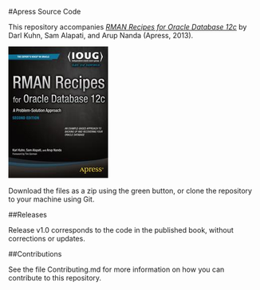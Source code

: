 #Apress Source Code

This repository accompanies [*RMAN Recipes for Oracle Database 12c*](http://www.apress.com/9781430248361) by Darl Kuhn, Sam Alapati, and Arup Nanda (Apress, 2013).

![Cover image](9781430248361.jpg)

Download the files as a zip using the green button, or clone the repository to your machine using Git.

##Releases

Release v1.0 corresponds to the code in the published book, without corrections or updates.

##Contributions

See the file Contributing.md for more information on how you can contribute to this repository.
